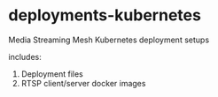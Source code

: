 # deployments-kubernetes

Media Streaming Mesh Kubernetes deployment setups

includes:

1. Deployment files
2. RTSP client/server docker images
